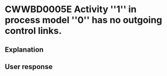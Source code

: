# CWWBD0005E Activity ''1'' in process model ''0'' has no outgoing control links.

## Explanation

## User response